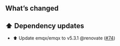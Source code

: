 ## What’s changed

## ⬆️ Dependency updates

- ⬆️ Update emqx/emqx to v5.3.1 @renovate ([#74](https://github.com/hassio-addons/addon-emqx/pull/74))
